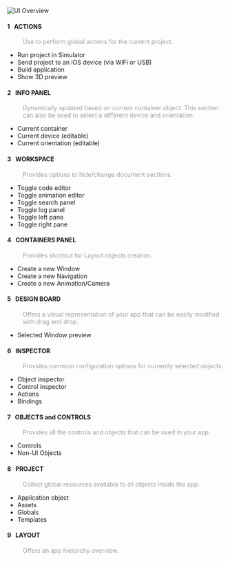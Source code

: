![UI Overview](images/creo_intro_3.png)

<div class="container">
	<div class="row">
	   <div class="col-lg-6">
	   <h4 class="title-badge"><span class="number-badge"><span>1</span></span>&nbsp;&nbsp;&nbsp;ACTIONS</h4>
	   <p style="color: #9e9e9e; margin-left: 36px;">Use to perform global actions for the current project.</p>
	   <ul>
			<li>Run project in Simulator</li>
			<li>Send project to an iOS device (via WiFi or USB)</li>
			<li>Build application</li>
			<li>Show 3D preview</li>
	   </ul>
	   </div>
	   <div class="col-lg-6">
	   <h4 class="title-badge"><span class="number-badge"><span>2</span></span>&nbsp;&nbsp;&nbsp;INFO PANEL</h4>
	   <p style="color: #9e9e9e; margin-left: 36px;">Dynamically updated based on current container object. This section can also be used to select a different device and orientation.</p>
	   <ul>
			<li>Current container</li>
			<li>Current device (editable)</li>
			<li>Current orientation (editable)</li>
	   </ul>
	   </div>
	</div>
	<div class="row">
	   <div class="col-lg-6">
	   <h4 class="title-badge"><span class="number-badge"><span>3</span></span>&nbsp;&nbsp;&nbsp;WORKSPACE</h4>
	   <p style="color: #9e9e9e; margin-left: 36px;">Provides options to hide/change document sections.</p>
	   <ul>
			<li>Toggle code editor</li>
			<li>Toggle animation editor</li>
			<li>Toggle search panel</li>
			<li>Toggle log panel</li>
			<li>Toggle left pane</li>
			<li>Toggle right pane</li>
	   </ul>
	   </div>
	   <div class="col-lg-6">
	   <h4 class="title-badge"><span class="number-badge"><span>4</span></span>&nbsp;&nbsp;&nbsp;CONTAINERS PANEL</h4>
	   <p style="color: #9e9e9e; margin-left: 36px;">Provides shortcut for Layout objects creation.</p>
	   <ul>
			<li>Create a new Window</li>
			<li>Create a new Navigation</li>
			<li>Create a new Animation/Camera</li>
	   </ul>
	   </div>
	</div>
	<div class="row">
		<div class="col-lg-6">
		<h4 class="title-badge"><span class="number-badge"><span>5</span></span>&nbsp;&nbsp;&nbsp;DESIGN BOARD</h4>
		<p style="color: #9e9e9e; margin-left: 36px;">Offers a visual representation of your app that can be easily modified with drag and drop.</p>
		<ul>
			<li>Selected Window preview</li>
		</ul>
		</div>
		<div class="col-lg-6">
		<h4 class="title-badge"><span class="number-badge"><span>6</span></span>&nbsp;&nbsp;&nbsp;INSPECTOR</h4>
		<p style="color: #9e9e9e; margin-left: 36px;">Provides common configuration options for currently selected objects.</p>
		<ul>
			<li>Object inspector</li>
			<li>Control inspector</li>
			<li>Actions</li>
			<li>Bindings</li>
		</ul>
		</div>
	</div>
	<div class="row">
		<div class="col-lg-6">
		<h4 class="title-badge"><span class="number-badge"><span>7</span></span>&nbsp;&nbsp;&nbsp;OBJECTS and CONTROLS</h4>
		<p style="color: #9e9e9e; margin-left: 36px;">Provides all the controls and objects that can be used in your app.</p>
		<ul>
			<li>Controls</li>
			<li>Non-UI Objects</li>
		</ul>
		</div>
		<div class="col-lg-6">
		<h4 class="title-badge"><span class="number-badge"><span>8</span></span>&nbsp;&nbsp;&nbsp;PROJECT</h4>
		<p style="color: #9e9e9e; margin-left: 36px;">Collect global resources available to all objects inside the app.</p>
		<ul>
			<li>Application object</li>
			<li>Assets</li>
			<li>Globals</li>
			<li>Templates</li>
		</ul>
		</div>
	</div>
	<div class="row">
		<div class="col-lg-6">
		<h4 class="title-badge"><span class="number-badge"><span>9</span></span>&nbsp;&nbsp;&nbsp;LAYOUT</h4>
		<p style="color: #9e9e9e; margin-left: 36px;">Offers an app hierarchy overview.</p>
		</div>
		<div class="col-lg-6"></div>
	</div>
</div>